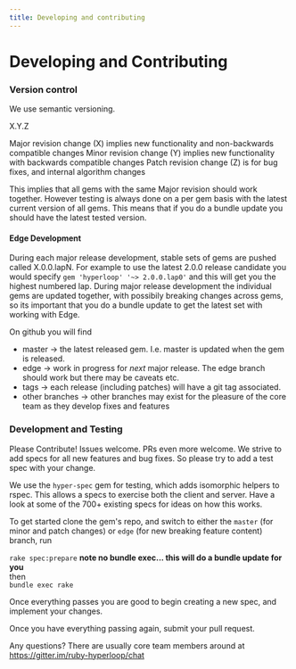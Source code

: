```yaml
---
title: Developing and contributing
---
```


# Developing and Contributing

### Version control

We use semantic versioning.

X.Y.Z

Major revision change (X) implies new functionality and non-backwards compatible changes
Minor revision change (Y) implies new functionality with backwards compatible changes
Patch revision change (Z) is for bug fixes, and internal algorithm changes

This implies that all gems with the same Major revision should work together.  However testing is always done on a
per gem basis with the latest current version of all gems.  This means that if you do a bundle update you should
have the latest tested version.  

#### Edge Development

During each major release development, stable sets of gems are pushed called X.0.0.lapN. For example to use the latest 2.0.0
release candidate you would specify `gem 'hyperloop' '~> 2.0.0.lap0'`  and this will get you the highest numbered lap.
During major release development the individual gems are updated together, with possibily breaking changes across gems, 
so its important that you do a bundle update to get the latest set with working with Edge.

On github you will find

+ master -> the latest released gem.  I.e. master is updated when the gem is released.
+ edge -> work in progress for *next* major release.  The edge branch should work but there may be caveats etc.
+ tags -> each release (including patches) will have a git tag associated.
+ other branches -> other branches may exist for the pleasure of the core team as they develop fixes and features

### Development and Testing

Please Contribute!  Issues welcome. PRs even more welcome.  We strive to add specs for all new features and bug fixes.
So please try to add a test spec with your change.

We use the `hyper-spec` gem for testing, which adds isomorphic helpers to rspec.  This allows a specs to exercise
both the client and server.  Have a look at some of the 700+ existing specs for ideas on how this works.

To get started clone the gem's repo, and switch to either the `master` (for minor and patch changes) 
or `edge` (for new breaking feature content) branch, run 

`rake spec:prepare`  **note no bundle exec... this will do a bundle update for you**  
then  
`bundle exec rake`

Once everything passes you are good to begin creating a new spec, and implement your changes.

Once you have everything passing again, submit your pull request.

Any questions? There are usually core team members around at https://gitter.im/ruby-hyperloop/chat

